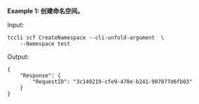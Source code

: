 **Example 1: 创建命名空间。**



Input: 

```
tccli scf CreateNamespace --cli-unfold-argument  \
    --Namespace test
```

Output: 
```
{
    "Response": {
        "RequestID": "3c140219-cfe9-470e-b241-907877d6fb03"
    }
}
```

